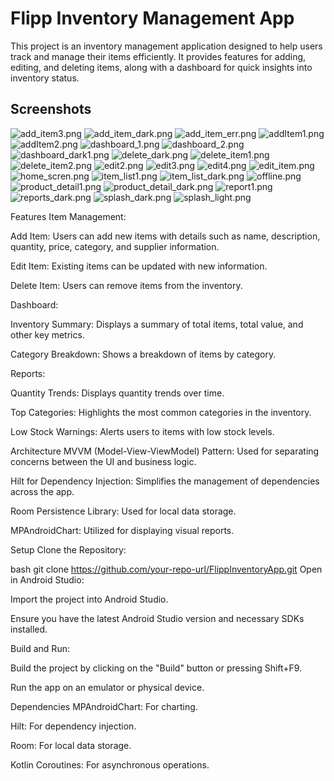 # Flipp Inventory Management App
This project is an inventory management application designed to help users track and manage their items efficiently. 
It provides features for adding, editing, and deleting items, along with a dashboard for quick insights into inventory status.
## Screenshots
![add_item3.png](ss%2Fadd_item3.png)
![add_item_dark.png](ss%2Fadd_item_dark.png)
![add_item_err.png](ss%2Fadd_item_err.png)
![addItem1.png](ss%2FaddItem1.png)
![addItem2.png](ss%2FaddItem2.png)
![dashboard_1.png](ss%2Fdashboard_1.png)
![dashboard_2.png](ss%2Fdashboard_2.png)
![dashboard_dark1.png](ss%2Fdashboard_dark1.png)
![delete_dark.png](ss%2Fdelete_dark.png)
![delete_item1.png](ss%2Fdelete_item1.png)
![delete_item2.png](ss%2Fdelete_item2.png)
![edit2.png](ss%2Fedit2.png)
![edit3.png](ss%2Fedit3.png)
![edit4.png](ss%2Fedit4.png)
![edit_item.png](ss%2Fedit_item.png)
![home_scren.png](ss%2Fhome_scren.png)
![item_list1.png](ss%2Fitem_list1.png)
![item_list_dark.png](ss%2Fitem_list_dark.png)
![offline.png](ss%2Foffline.png)
![product_detail1.png](ss%2Fproduct_detail1.png)
![product_detail_dark.png](ss%2Fproduct_detail_dark.png)
![report1.png](ss%2Freport1.png)
![reports_dark.png](ss%2Freports_dark.png)
![splash_dark.png](ss%2Fsplash_dark.png)
![splash_light.png](ss%2Fsplash_light.png)


Features
Item Management:

Add Item: Users can add new items with details such as name, description, quantity, price, category, and supplier information.

Edit Item: Existing items can be updated with new information.

Delete Item: Users can remove items from the inventory.

Dashboard:

Inventory Summary: Displays a summary of total items, total value, and other key metrics.

Category Breakdown: Shows a breakdown of items by category.

Reports:

Quantity Trends: Displays quantity trends over time.

Top Categories: Highlights the most common categories in the inventory.

Low Stock Warnings: Alerts users to items with low stock levels.

Architecture
MVVM (Model-View-ViewModel) Pattern: Used for separating concerns between the UI and business logic.

Hilt for Dependency Injection: Simplifies the management of dependencies across the app.

Room Persistence Library: Used for local data storage.

MPAndroidChart: Utilized for displaying visual reports.

Setup
Clone the Repository:

bash
git clone https://github.com/your-repo-url/FlippInventoryApp.git
Open in Android Studio:

Import the project into Android Studio.

Ensure you have the latest Android Studio version and necessary SDKs installed.

Build and Run:

Build the project by clicking on the "Build" button or pressing Shift+F9.

Run the app on an emulator or physical device.

Dependencies
MPAndroidChart: For charting.

Hilt: For dependency injection.

Room: For local data storage.

Kotlin Coroutines: For asynchronous operations.
